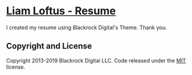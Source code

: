 # [Liam Loftus - Resume](https://startbootstrap.com/template-overviews/resume/)

I created my resume using Blackrock Digital's Theme. Thank you. 

## Copyright and License

Copyright 2013-2019 Blackrock Digital LLC. Code released under the [MIT](https://github.com/BlackrockDigital/startbootstrap-resume/blob/gh-pages/LICENSE) license.

